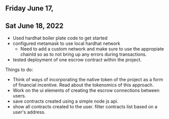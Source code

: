 

## Friday June 17, 

## Sat June 18, 2022
- Used hardhat boiler plate code to get started
- configured metamask to use local hardhat network
    - Need to add a custom network and make sure to use the appropiate chainId so as to not bring up any errors during transactions.  
- tested deployment of one escrow contract within the project. 

Things to do:
- Think of ways of incorporating the native token of the project as a form of financial incentive. Read about the tokenomics of this approach. 
- Work on the ui elements of creating the escrow connections between users. 
- save contracts created using a simple node js api. 
- show all contracts created to the user. filter contracts list based on a user's address.

